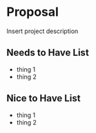 # Proposal
Insert project description

## Needs to Have List
  - thing 1
  - thing 2

## Nice to Have List
  - thing 1
  - thing 2
